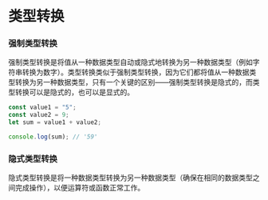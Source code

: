 # 类型转换

### 强制类型转换

强制类型转换是将值从一种数据类型自动或隐式地转换为另一种数据类型（例如字符串转换为数字）。类型转换类似于强制类型转换，因为它们都将值从一种数据类型转换为另一种数据类型，只有一个关键的区别——强制类型转换是隐式的，而类型转换可以是隐式的，也可以是显式的。

```javascript
const value1 = "5";
const value2 = 9;
let sum = value1 + value2;

console.log(sum); // '59'
```

### 隐式类型转换

隐式类型转换是将一种数据类型转换为另一种数据类型（确保在相同的数据类型之间完成操作），以便运算符或函数正常工作。
